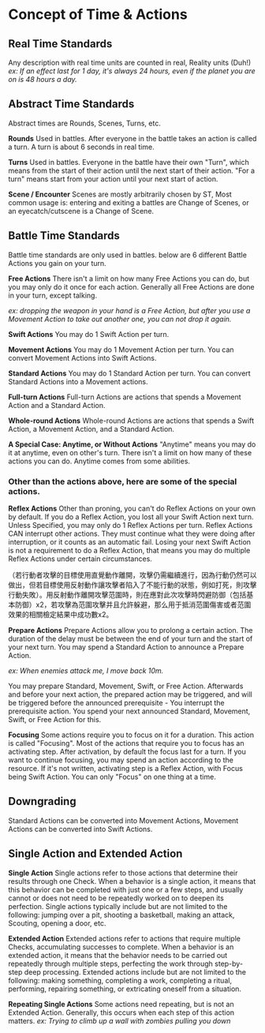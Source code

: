 # Concept of Time & Actions

## Real Time Standards
Any description with real time units are counted in real, Reality units (Duh!)
*ex: If an effect last for 1 day, it's always 24 hours, even if the planet you are on is 48 hours a day.*

## Abstract Time Standards
Abstract times are Rounds, Scenes, Turns, etc.

**Rounds**
Used in battles.
After everyone in the battle takes an action is called a turn.
A turn is about 6 seconds in real time. 

**Turns**
Used in battles.
Everyone in the battle have their own "Turn", which means from the start of their action until the next start of their action. "For a turn" means start from your action until your next start of action.

**Scene / Encounter**
Scenes are mostly arbitrarily chosen by ST, Most common usage is: entering and exiting a battles are Change of Scenes, or an eyecatch/cutscene is a Change of Scene.

## Battle Time Standards
Battle time standards are only used in battles.
below are 6 different Battle Actions you gain on your turn.

**Free Actions**
There isn't a limit on how many Free Actions you can do, but you may only do it once for each action. Generally all Free Actions are done in your turn, except talking.

*ex: dropping the weapon in your hand is a Free Action, but after you use a Movement Action to take out another one, you can not drop it again.*

**Swift Actions**
You may do 1 Swift Action per turn.

**Movement Actions**
You may do 1 Movement Action per turn. You can convert Movement Actions into Swift Actions.

**Standard Actions**
You may do 1 Standard Action per turn. You can convert Standard Actions into a Movement actions.

**Full-turn Actions**
Full-turn Actions are actions that spends a Movement Action and a Standard Action.

**Whole-round Actions**
Whole-round Actions are actions that spends a Swift Action, a Movement Action, and a Standard Action.

**A Special Case: Anytime, or Without Actions**
"Anytime" means you may do it at anytime, even on other's turn. There isn't a limit on how many of these actions you can do. Anytime comes from some abilities.


### Other than the actions above, here are some of the special actions.

**Reflex Actions**
Other than proning, you can't do Reflex Actions on your own by default. If you do a Reflex Action, you lost all your Swift Action next turn. Unless Specified, you may only do 1 Reflex Actions per turn. Reflex Actions CAN interrupt other actions. They must continue what they were doing after interruption, or it counts as an automatic fail. Losing your next Swift Action is not a requirement to do a Reflex Action, that means you may do multiple Reflex Actions under certain circumstances. 

（若行動者攻擊的目標使用直覺動作離開，攻擊仍需繼續進行，因為行動仍然可以做出，但若目標使用反射動作讓攻擊者陷入了不能行動的狀態，例如打死，則攻擊行動失敗）。用反射動作離開攻擊范圍時，則在應對此次攻擊時閃避防御（包括基本防御）x2，若攻擊為范圍攻擊并且允許躲避，那么用于抵消范圍傷害或者范圍效果的相關檢定結果中成功數x2。

**Prepare Actions**
Prepare Actions allow you to prolong a certain action. The duration of the delay must be between the end of your turn and the start of your next turn. You may spend a Standard Action to announce a Prepare Action.

*ex: When enemies attack me, I move back 10m.*

You may prepare Standard, Movement, Swift, or Free Action. Afterwards and before your next action, the prepared action may be triggered, and will be triggered before the announced prerequisite - You interrupt the prerequisite action. You spend your next announced Standard, Movement, Swift, or Free Action for this.


**Focusing**
Some actions require you to focus on it for a duration. This action is called "Focusing". Most of the actions that require you to focus has an activating step. After activation, by default the focus last for a turn. If you want to continue focusing, you may spend an action according to the resource.
If it's not written, activating step is a Reflex Action, with Focus being Swift Action. You can only "Focus" on one thing at a time.

## Downgrading
Standard Actions can be converted into Movement Actions, Movement Actions can be converted into Swift Actions.

## Single Action and Extended Action

**Single Action**
Single actions refer to those actions that determine their results through one Check. When a behavior is a single action, it means that this behavior can be completed with just one or a few steps, and usually cannot or does not need to be repeatedly worked on to deepen its perfection.
Single actions typically include but are not limited to the following: jumping over a pit, shooting a basketball, making an attack, Scouting, opening a door, etc.

**Extended Action**
Extended actions refer to actions that require multiple Checks, accumulating successes to complete. When a behavior is an extended action, it means that the behavior needs to be carried out repeatedly through multiple steps, perfecting the work through step-by-step deep processing.
Extended actions include but are not limited to the following: making something, completing a work, completing a ritual, performing, repairing something, or extricating oneself from a situation.

**Repeating Single Actions**
Some actions need repeating, but is not an Extended Action. Generally, this occurs when each step of this action matters.
*ex: Trying to climb up a wall with zombies pulling you down*